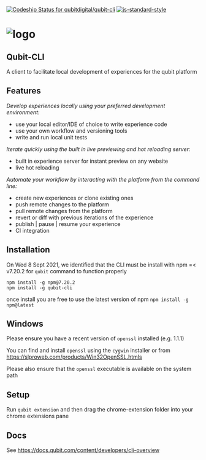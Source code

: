 [![Codeship Status for qubitdigital/qubit-cli](https://app.codeship.com/projects/638fd7f0-7353-0134-988c-52e76941e580/status?branch=master)](https://app.codeship.com/projects/178849)
[![js-standard-style](https://img.shields.io/badge/code%20style-standard-brightgreen.svg)](http://standardjs.com/)

# ![logo](https://user-images.githubusercontent.com/640611/32888373-fbdc7134-cabe-11e7-9b0e-027a49cef8bf.png)

## Qubit-CLI

A client to facilitate local development of experiences for the qubit platform

## Features

_Develop experiences locally using your preferred development environment:_

- use your local editor/IDE of choice to write experience code
- use your own workflow and versioning tools
- write and run local unit tests

_Iterate quickly using the built in live previewing and hot reloading server:_

- built in experience server for instant preview on any website
- live hot reloading

_Automate your workflow by interacting with the platform from the command line:_

- create new experiences or clone existing ones
- push remote changes to the platform
- pull remote changes from the platform
- revert or diff with previous iterations of the experience
- publish | pause | resume your experience
- CI integration

## Installation

On Wed 8 Sept 2021, we identified that the CLI must be install with npm =< v7.20.2 for `qubit` command to function properly

```
npm install -g npm@7.20.2
npm install -g qubit-cli
```

once install you are free to use the latest version of npm `npm install -g npm@latest`

## Windows

Please ensure you have a recent version of `openssl` installed (e.g. 1.1.1)

You can find and install `openssl` using the `cygwin` installer or from https://slproweb.com/products/Win32OpenSSL.htmls

Please also ensure that the `openssl` executable is available on the system path

## Setup

Run `qubit extension` and then drag the chrome-extension folder into your chrome extensions pane

## Docs

See https://docs.qubit.com/content/developers/cli-overview
